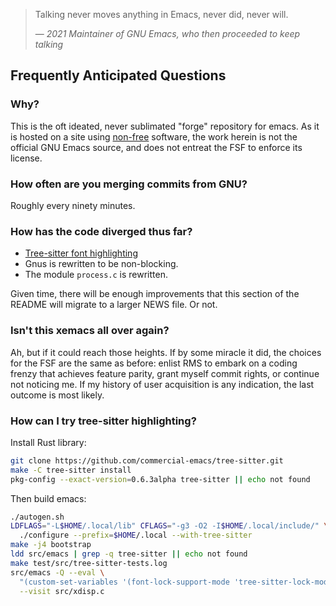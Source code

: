 > Talking never moves anything in Emacs, never did, never will.
>
> &mdash; <cite>2021 Maintainer of GNU Emacs, who then proceeded to keep talking</cite>

## Frequently Anticipated Questions

### Why?

This is the oft ideated, never sublimated "forge" repository for
emacs.  As it is hosted on a site using
[non-free](https://www.gnu.org/philosophy/categories.en.html)
software, the work herein is not the official GNU Emacs source, and
does not entreat the FSF to enforce its license.

### How often are you merging commits from GNU?

Roughly every ninety minutes.

### How has the code diverged thus far?

- [Tree-sitter font highlighting](#tree-sitter)
- Gnus is rewritten to be non-blocking.
- The module `process.c` is rewritten.

Given time, there will be enough improvements that this section of the
README will migrate to a larger NEWS file.  Or not.

### Isn't this xemacs all over again?

Ah, but if it could reach those heights.  If by some miracle it did,
the choices for the FSF are the same as before: enlist RMS to embark
on a coding frenzy that achieves feature parity, grant myself commit
rights, or continue not noticing me.  If my history of user
acquisition is any indication, the last outcome is most likely.

### <a name="tree-sitter"></a>How can I try tree-sitter highlighting?

Install Rust library:
```bash
git clone https://github.com/commercial-emacs/tree-sitter.git
make -C tree-sitter install
pkg-config --exact-version=0.6.3alpha tree-sitter || echo not found
```

Then build emacs:
```bash
./autogen.sh
LDFLAGS="-L$HOME/.local/lib" CFLAGS="-g3 -O2 -I$HOME/.local/include/" \
  ./configure --prefix=$HOME/.local --with-tree-sitter
make -j4 bootstrap
ldd src/emacs | grep -q tree-sitter || echo not found
make test/src/tree-sitter-tests.log
src/emacs -Q --eval \
  "(custom-set-variables '(font-lock-support-mode 'tree-sitter-lock-mode))" \
  --visit src/xdisp.c
```
